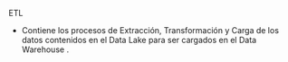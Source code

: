 ETL

- Contiene los procesos de Extracción, Transformación y Carga de los datos contenidos en el Data Lake para ser cargados en el Data Warehouse .
